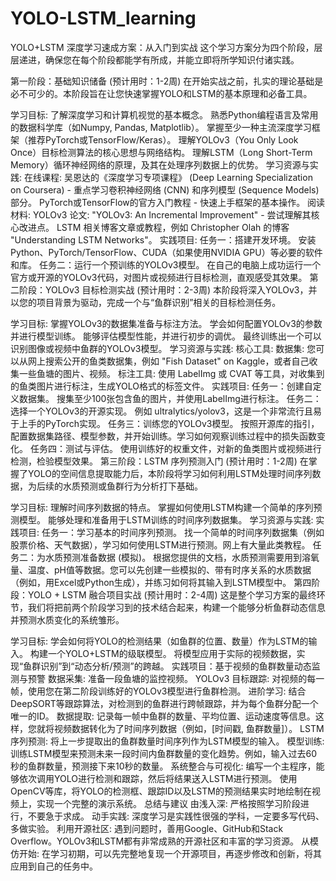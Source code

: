 # YOLO-LSTM_learning
YOLO+LSTM 深度学习速成方案：从入门到实战
这个学习方案分为四个阶段，层层递进，确保您在每个阶段都能学有所成，并能立即将所学知识付诸实践。

第一阶段：基础知识储备 (预计用时：1-2周)
在开始实战之前，扎实的理论基础是必不可少的。本阶段旨在让您快速掌握YOLO和LSTM的基本原理和必备工具。

学习目标:
了解深度学习和计算机视觉的基本概念。
熟悉Python编程语言及常用的数据科学库（如Numpy, Pandas, Matplotlib）。
掌握至少一种主流深度学习框架（推荐PyTorch或TensorFlow/Keras）。
理解YOLOv3（You Only Look Once）目标检测算法的核心思想与网络结构。
理解LSTM（Long Short-Term Memory）循环神经网络的原理，及其在处理序列数据上的优势。
学习资源与实践:
在线课程:
吴恩达的《深度学习专项课程》 (Deep Learning Specialization on Coursera) - 重点学习卷积神经网络 (CNN) 和序列模型 (Sequence Models) 部分。
PyTorch或TensorFlow的官方入门教程 - 快速上手框架的基本操作。
阅读材料:
YOLOv3 论文: "YOLOv3: An Incremental Improvement" - 尝试理解其核心改进点。
LSTM 相关博客文章或教程，例如 Christopher Olah 的博客 "Understanding LSTM Networks"。
实践项目:
任务一：搭建开发环境。 安装Python、PyTorch/TensorFlow、CUDA（如果使用NVIDIA GPU）等必要的软件和库。
任务二：运行一个预训练的YOLOv3模型。 在自己的电脑上成功运行一个官方或开源的YOLOv3代码，对图片或视频进行目标检测，直观感受其效果。
第二阶段：YOLOv3 目标检测实战 (预计用时：2-3周)
本阶段将深入YOLOv3，并以您的项目背景为驱动，完成一个与“鱼群识别”相关的目标检测任务。

学习目标:
掌握YOLOv3的数据集准备与标注方法。
学会如何配置YOLOv3的参数并进行模型训练。
能够评估模型性能，并进行初步的调优。
最终训练出一个可以识别图像或视频中鱼群的YOLOv3模型。
学习资源与实践:
核心工具:
数据集: 您可以从网上搜索公开的鱼类数据集，例如 "Fish Dataset" on Kaggle，或者自己收集一些鱼塘的图片、视频。
标注工具: 使用 LabelImg 或 CVAT 等工具，对收集到的鱼类图片进行标注，生成YOLO格式的标签文件。
实践项目:
任务一：创建自定义数据集。 搜集至少100张包含鱼的图片，并使用LabelImg进行标注。
任务二：选择一个YOLOv3的开源实现。 例如 ultralytics/yolov3，这是一个非常流行且易于上手的PyTorch实现。
任务三：训练您的YOLOv3模型。 按照开源库的指引，配置数据集路径、模型参数，并开始训练。学习如何观察训练过程中的损失函数变化。
任务四：测试与评估。 使用训练好的权重文件，对新的鱼类图片或视频进行检测，检验模型效果。
第三阶段：LSTM 序列预测入门 (预计用时：1-2周)
在掌握了YOLO的空间信息提取能力后，本阶段将学习如何利用LSTM处理时间序列数据，为后续的水质预测或鱼群行为分析打下基础。

学习目标:
理解时间序列数据的特点。
掌握如何使用LSTM构建一个简单的序列预测模型。
能够处理和准备用于LSTM训练的时间序列数据集。
学习资源与实践:
实践项目:
任务一：学习基本的时间序列预测。 找一个简单的时间序列数据集（例如股票价格、天气数据），学习如何使用LSTM进行预测。网上有大量此类教程。
任务二：为水质预测准备数据 (模拟)。 根据您提供的文档，水质预测需要用到溶氧量、温度、pH值等数据。您可以先创建一些模拟的、带有时序关系的水质数据（例如，用Excel或Python生成），并练习如何将其输入到LSTM模型中。
第四阶段：YOLO + LSTM 融合项目实战 (预计用时：2-4周)
这是整个学习方案的最终环节，我们将把前两个阶段学习到的技术结合起来，构建一个能够分析鱼群动态信息并预测水质变化的系统雏形。

学习目标:
学会如何将YOLO的检测结果（如鱼群的位置、数量）作为LSTM的输入。
构建一个YOLO+LSTM的级联模型。
将模型应用于实际的视频数据，实现“鱼群识别”到“动态分析/预测”的跨越。
实践项目：基于视频的鱼群数量动态监测与预警
数据采集: 准备一段鱼塘的监控视频。
YOLOv3 目标跟踪:
对视频的每一帧，使用您在第二阶段训练好的YOLOv3模型进行鱼群检测。
进阶学习: 结合DeepSORT等跟踪算法，对检测到的鱼群进行跨帧跟踪，并为每个鱼群分配一个唯一的ID。
数据提取: 记录每一帧中鱼群的数量、平均位置、运动速度等信息。这样，您就将视频数据转化为了时间序列数据（例如，[时间戳, 鱼群数量]）。
LSTM 序列预测:
将上一步提取出的鱼群数量时间序列作为LSTM模型的输入。
模型训练: 训练LSTM模型来预测未来一段时间内鱼群数量的变化趋势。例如，输入过去60秒的鱼群数量，预测接下来10秒的数量。
系统整合与可视化:
编写一个主程序，能够依次调用YOLO进行检测和跟踪，然后将结果送入LSTM进行预测。
使用OpenCV等库，将YOLO的检测框、跟踪ID以及LSTM的预测结果实时地绘制在视频上，实现一个完整的演示系统。
总结与建议
由浅入深: 严格按照学习阶段进行，不要急于求成。
动手实践: 深度学习是实践性很强的学科，一定要多写代码、多做实验。
利用开源社区: 遇到问题时，善用Google、GitHub和Stack Overflow。YOLOv3和LSTM都有非常成熟的开源社区和丰富的学习资源。
从模仿开始: 在学习初期，可以先完整地复现一个开源项目，再逐步修改和创新，将其应用到自己的任务中。

